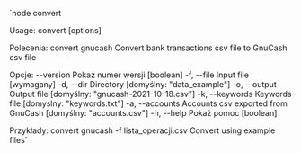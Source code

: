 `node convert

Usage: convert <command> [options]

Polecenia:
  convert gnucash  Convert bank transactions csv file to GnuCash csv file

Opcje:
      --version   Pokaż numer wersji                                   [boolean]
  -f, --file      Input file                                          [wymagany]
  -d, --dir       Directory                           [domyślny: "data_example"]
  -o, --output    Output file               [domyślny: "gnucash-2021-10-18.csv"]
  -k, --keywords  Keywords file                       [domyślny: "keywords.txt"]
  -a, --accounts  Accounts csv exported from GnuCash  [domyślny: "accounts.csv"]
  -h, --help      Pokaż pomoc                                          [boolean]

Przykłady:
  convert gnucash -f lista_operacji.csv  Convert using example files`